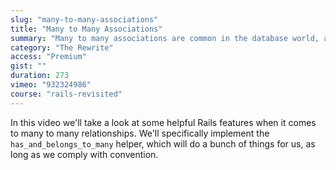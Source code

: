 ```yaml
---
slug: "many-to-many-associations"
title: "Many to Many Associations"
summary: "Many to many associations are common in the database world, and working with them on forms (and with models) can be a pain. Rails makes this easy."
category: "The Rewrite"
access: "Premium"
gist: ""
duration: 273
vimeo: "932324986"
course: "rails-revisited"
---
```


In this video we'll take a look at some helpful Rails features when it comes to many to many relationships. We'll specifically implement the `has_and_belongs_to_many` helper, which will do a bunch of things for us, as long as we comply with convention.
